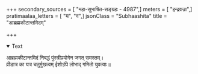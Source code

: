 +++
secondary_sources = [ "महा-सुभाषित-सङ्ग्रहः - 4987",]
meters = [ "इन्द्रवज्रा",]
pratimaalaa_letters = [ "य", "व",]
jsonClass = "Subhaashita"
title = "आब्रह्मकीटान्तमिदम्"

+++

<details open><summary>Text</summary>

आब्रह्मकीटान्तमिदं निबद्धं पुंस्त्रीप्रयोगेन जगत् समस्तम्।  
व्रीडात्र का यत्र चतुर्मुखत्वम् ईशोऽपि लोभाद् गमितो युवत्याः॥
</details>
